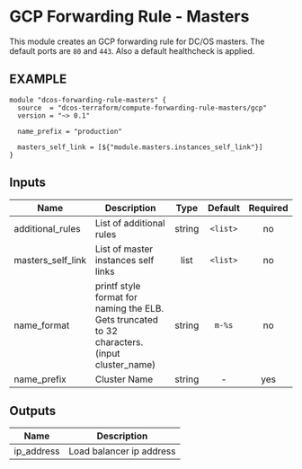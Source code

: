 GCP Forwarding Rule - Masters
============
This module creates an GCP forwarding rule for DC/OS masters. The default ports are `80` and `443`. Also a default healthcheck is applied.

EXAMPLE
-------

```hcl
module "dcos-forwarding-rule-masters" {
  source  = "dcos-terraform/compute-forwarding-rule-masters/gcp"
  version = "~> 0.1"

  name_prefix = "production"

  masters_self_link = [${"module.masters.instances_self_link"}]
}
```


## Inputs

| Name | Description | Type | Default | Required |
|------|-------------|:----:|:-----:|:-----:|
| additional_rules | List of additional rules | string | `<list>` | no |
| masters_self_link | List of master instances self links | list | `<list>` | no |
| name_format | printf style format for naming the ELB. Gets truncated to 32 characters. (input cluster_name) | string | `m-%s` | no |
| name_prefix | Cluster Name | string | - | yes |

## Outputs

| Name | Description |
|------|-------------|
| ip_address | Load balancer ip address |

